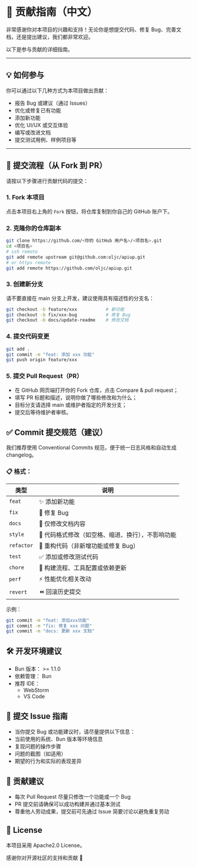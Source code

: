 # 🙌 贡献指南（中文）

非常感谢你对本项目的兴趣和支持！无论你是想提交代码、修复 Bug、完善文档，还是提出建议，我们都非常欢迎。

以下是参与贡献的详细指南。

---

## 💡 如何参与

你可以通过以下几种方式为本项目做出贡献：

- 报告 Bug 或建议（通过 Issues）
- 优化或修复已有功能
- 添加新功能
- 优化 UI/UX 或交互体验
- 编写或改进文档
- 提交测试用例、样例项目等

---

## 🔁 提交流程（从 Fork 到 PR）

请按以下步骤进行贡献代码的提交：

### 1. Fork 本项目

点击本项目右上角的 `Fork` 按钮，将仓库复制到你自己的 GitHub 账户下。

### 2. 克隆你的仓库副本

```bash
git clone https://github.com/<你的 GitHub 用户名>/<项目名>.git
cd <项目名>
# ssh remote
git add remote upstream git@github.com:oljc/apiup.git
# or https remote
git add remote https://github.com/oljc/apiup.git
```

### 3. 创建新分支

请不要直接在 main 分支上开发，建议使用具有描述性的分支名：

```bash
git checkout -b feature/xxx           # 新功能
git checkout -b fix/xxx-bug           # 修复 Bug
git checkout -b docs/update-readme    # 修改文档
```

### 4. 提交代码变更

```bash
git add .
git commit -m "feat: 添加 xxx 功能"
git push origin feature/xxx
```

### 5. 提交 Pull Request（PR）

- 在 GitHub 网页端打开你的 Fork 仓库，点击 Compare & pull request；
- 填写 PR 标题和描述，说明你做了哪些修改和为什么；
- 目标分支请选择 main 或维护者指定的开发分支；
- 提交后等待维护者审核。

## ✅ Commit 提交规范（建议）

我们推荐使用 Conventional Commits 规范，便于统一日志风格和自动生成 changelog。

### 📋 格式：

| 类型         | 说明                         |
|------------|----------------------------|
| `feat`     | ✨ 添加新功能                    |
| `fix`      | 🐛 修复 Bug                  |
| `docs`     | 📝 仅修改文档内容                 |
| `style`    | 💅 代码格式修改（如空格、缩进、换行），不影响功能 |
| `refactor` | 🔨 重构代码（非新增功能或修复 Bug）      |
| `test`     | ✅ 添加或修改测试代码                |
| `chore`    | 🔧 构建流程、工具配置或依赖更新          |
| `perf`     | ⚡ 性能优化相关改动                 |
| `revert`   | ⏪ 回滚历史提交                   |

示例：

```bash
git commit -m "feat: 添加xxx功能"
git commit -m "fix: 修复 xxx 问题"
git commit -m "docs: 更新 xxx 文档"
```

## 🛠️ 开发环境建议

- Bun 版本： >= 1.1.0
- 依赖管理： Bun
- 推荐 IDE：
  - WebStorm
  - VS Code

## 🐞 提交 Issue 指南

- 当你提交 Bug 或功能建议时，请尽量提供以下信息：
- 当前使用的系统、Bun 版本等环境信息
- 复现问题的操作步骤
- 问题的截图（如适用）
- 期望的行为和实际的表现差异

## 🤝 贡献建议

- 每次 Pull Request 尽量只修改一个功能或一个 Bug
- PR 提交前请确保可以成功构建并通过基本测试
- 尊重他人劳动成果，提交前可先通过 Issue 简要讨论以避免重复劳动

## 📄 License

本项目采用 Apache2.0 License。

感谢你对开源社区的支持和贡献 🙏
